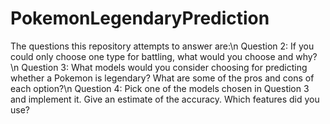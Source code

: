 # PokemonLegendaryPrediction
The questions this repository attempts to answer are:\n
Question 2: If you could only choose one type for battling, what would you choose and why?\n
Question 3: What models would you consider choosing for predicting whether a Pokemon is legendary? What are some of the pros and cons of each option?\n
Question 4: Pick one of the models chosen in Question 3 and implement it. Give an estimate of the accuracy. Which features did you use?
